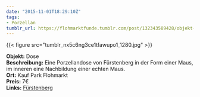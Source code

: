 ```yaml
---
date: "2015-11-01T18:29:10Z"
tags:
- Porzellan
tumblr_url: https://flohmarktfunde.tumblr.com/post/132343589428/objekt-dose-beschreibung-eine-porzellandose-von
---
```

 {{< figure src="tumblr_nx5c6ng3ce1tfawupo1_1280.jpg" >}}  

**Objekt:** Dose  
**Beschreibung:** Eine Porzellandose von Fürstenberg in der Form einer Maus, im inneren eine Nachbildung einer echten Maus.  
**Ort:** Kauf Park Flohmarkt  
**Preis:** 7€  
**Links:** [Fürstenberg](http://www.fuerstenberg-porzellan.com/)
